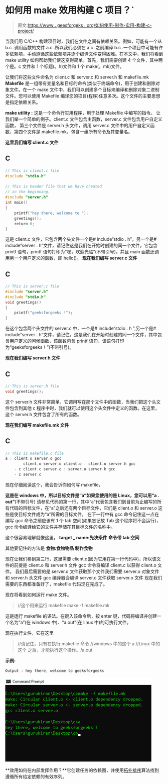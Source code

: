 # 如何用 make 效用构建 C 项目？`

> 原文:[https://www . geesforgeks . org/如何使用-制作-实用-构建-c-project/](https://www.geeksforgeeks.org/how-to-use-make-utility-to-build-c-projects/)

当我们用 C/C++ 构建项目时，我们在文件之间有依赖关系。例如，可能有一个从 b.c .调用函数的文件 a.c .所以我们必须在 a.c .之前编译 b.c .一个项目中可能有许多依赖项，手动遵循这些依赖项并逐个编译文件变得困难。在本文中，我们将看到 make utility 如何帮助我们使这变得简单。首先，我们需要创建 4 个文件，其中两个是。c 文件和 1 个标题(。h)文件和 1 个 make(。mk)文件。

让我们将这些文件命名为 client.c 和 server.c 和 server.h 和 makefile.mk
**Makefile** 是一组带有变量名和目标的命令(类似于终端命令)，用于创建和删除对象文件。在一个 make 文件中，我们可以创建多个目标来编译和删除对象二进制文件。您可以使用 Makefile 编译您的项目(程序)任意多次。这个文件的主要思想是指定依赖关系。

**make utility :** 这是一个命令行实用程序，用于处理 Makefile 中编写的指令。
让我们举一个简单的例子。client.c 文件包含主函数，server.c 文件包含用户自定义函数，
第三个文件是 server.h 头文件，调用 server.c 文件中的用户自定义函数，第四个文件是 makefile.mk，包含一组所有命令及其变量名。

**这里我们编写 client.c 文件**

## C

```cpp
// This is client.c file
#include "stdio.h"

// This is header file that we have created
// in the beginning.
#include "server.h"
int main()
{
    printf("hey there, welcome to ");
    greetings();
    return 0;
}
```

这是 client.c 文件，它包含两个头文件一个是# include“stdio . h”，另一个是# include“server . h”文件，请记住这是我们在开始时创建的同一个文件，它包含 printf 语句，printf 语句打印为“嘿，欢迎光临”(不带引号)，并且 main 函数还调用另一个用户定义的函数，即 hello()。
**现在我们编写 server.c 文件**

## C

```cpp
// This is server.c file
#include "server.h"
#include "stdio.h"
void greetings()
{
    printf("geeksforgeeks !");
}
```

在这个包含两个头文件的 server.c 中，一个是# include“stdio . h ”,另一个是# include“server . h”文件，请记住，这是我们在开始时创建的同一个文件，其中包含用户定义的问候函数，该函数包含 printf 语句，该语句打印为“geeksforgeeks！”(不带引号)。

**现在我们编写 server.h 文件**

## C

```cpp
// This is server.h file
void greetings();
```

这个 server.h 文件非常简单，它调用写在那个文件中的函数，当我们把这个头文件包含到其他 c 程序中时，我们就可以使用这个头文件中定义的函数。在这里，这个 server.h 文件包含了所有的函数。

**现在我们编写 makefile.mk 文件**

## C

```cpp
// This is makefile.c file
a : client.o server.o gcc
        client.o server.o client.o : client.o server.h gcc
    - c client.c server.o : server.o server.h gcc
    - c server.c
```

现在仔细阅读这个，我会告诉你如何写 makefile，

**这是在 windows 中，所以目标文件是“a”如果您使用的是 Linux，您可以用“a . out”**(不带引号)
请参见代码的第一行，其中“a”代表包含我们到目前为止编写的所有代码的目标文件，在“a”之后还有两个目标文件，它们是 client.o 和 server.o 这些是使目标文件成为“a”所需的目标文件， 在下一行中有 gcc 命令记住这一点在编写 gcc 命令之前应该有 1 个 tab 空间(如果忘记放 Tab 这个程序将不会运行)，gcc 命令编译给它的文件并存储在其目标文件的名称中。

这个很容易理解就像这里，
**target _ name:先决条件**
**命令带 tab 空间**

其他要记住的方法是
**食物:食物物品**
**制作食物**

现在让我们移到第三行，这里需要 client.o(因为它用在第一行代码中)，所以该文件的前提是 client.o 和 server.h 文件 gcc 命令将编译 client.c 以获得 client.o 文件。
我们最后需要的是 server.o 文件获取那个文件我们需要 server.o 对象文件和 server.h 头文件
gcc 编译器会编译 server.c 文件获取 server.o 文件
现在我们需要的东西都准备好了，makefile 代码现在完成了。

现在将看到如何运行 make 文件。

> //这个用来运行 makefile
> make -f makefile.mk

这是运行 makefile 的语法。在键入该命令后，按 enter 键，代码将编译并创建一个名为“a”(在 windows 中)、“a.out”(在 linux 中)的可执行文件。

现在执行文件，它在这里

> //请记住，只有在执行 makefile 命令
> //windows 中的这个
> a
> //Linux 中的这个
> 之后，才能执行这个操作。/a.out

**示例:**

```cpp
Output : hey there, welcome to geeksforgeeks

```

![](img/2496a7e6887620a92d08d7ca8db0a02a.png)

**效用如何在内部发挥作用？**它创建任务的依赖图，并使用[拓扑排序](https://www.geeksforgeeks.org/topological-sorting/)算法找到遵循所有给定依赖的有效序列。
